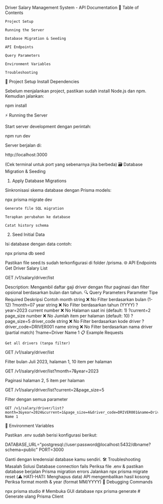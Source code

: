 Driver Salary Management System - API Documentation
📌 Table of Contents

    Project Setup

    Running the Server

    Database Migration & Seeding

    API Endpoints

    Query Parameters

    Environment Variables

    Troubleshooting

🚀 Project Setup
Install Dependencies

Sebelum menjalankan project, pastikan sudah install Node.js dan npm. Kemudian jalankan:

npm install

⚡ Running the Server

Start server development dengan perintah:

npm run dev

Server berjalan di:

http://localhost:3000

(Cek terminal untuk port yang sebenarnya jika berbeda)
🗃 Database Migration & Seeding
1. Apply Database Migrations

Sinkronisasi skema database dengan Prisma models:

npx prisma migrate dev

    Generate file SQL migration

    Terapkan perubahan ke database

    Catat history schema

2. Seed Initial Data

Isi database dengan data contoh:

npx prisma db seed

Pastikan file seed.ts sudah terkonfigurasi di folder /prisma.
🌐 API Endpoints
Get Driver Salary List

GET /v1/salary/driver/list

Description:
Mengambil daftar gaji driver dengan fitur paginasi dan filter opsional berdasarkan bulan dan tahun.
🔍 Query Parameters
Parameter	Tipe	Required	Deskripsi	Contoh
month	string	❌ No	Filter berdasarkan bulan (1-12)	?month=07
year	string	❌ No	Filter berdasarkan tahun (YYYY)	?year=2023
current	number	❌ No	Halaman saat ini (default: 1)	?current=2
page_size	number	❌ No	Jumlah item per halaman (default: 10)	?page_size=5
driver_code	string	❌ No	Filter berdasarkan kode driver	?driver_code=DRIVER001
name	string	❌ No	Filter berdasarkan nama driver (partial match)	?name=Driver Name 1
📋 Example Requests

    Get all drivers (tanpa filter)

GET /v1/salary/driver/list

Filter bulan Juli 2023, halaman 1, 10 item per halaman

GET /v1/salary/driver/list?month=7&year=2023

Paginasi halaman 2, 5 item per halaman

GET /v1/salary/driver/list?current=2&page_size=5

Filter dengan semua parameter

    GET /v1/salary/driver/list?month=3&year=2024&current=1&page_size=4&driver_code=DRIVER001&name=Driver Name 1

🔧 Environment Variables

Pastikan .env sudah berisi konfigurasi berikut:

DATABASE_URL="postgresql://user:password@localhost:5432/dbname?schema=public"
PORT=3000

Ganti dengan kredensial database kamu sendiri.
🛠 Troubleshooting
Masalah	Solusi
Database connection fails	Periksa file .env & pastikan database berjalan
Prisma migration errors	Jalankan npx prisma migrate reset (⚠️ HATI-HATI: Menghapus data)
API mengembalikan hasil kosong	Periksa format month & year (format MM/YYYY)
🔎 Debugging Commands

npx prisma studio  # Membuka GUI database
npx prisma generate # Generate ulang Prisma Client